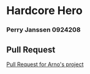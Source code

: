 # Hardcore Hero

### Perry Janssen 0924208

## Pull Request

[Pull Request for Arno's project](https://github.com/arnojong/prg08/pull/1)
